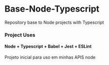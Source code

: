 # Base-Node-Typescript

Repository base to Node projects with Typescript



### Project Uses
#### Node + Typescript + Babel + Jest + ESLint

Projeto inicial para uso em minhas APIS node
